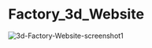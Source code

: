# Factory_3d_Website
![3d-Factory-Website-screenshot1](https://github.com/ViditaShetty/Factory_3d_Website/assets/96463276/a999f030-3a77-46fb-8df1-cafeadd79579)
